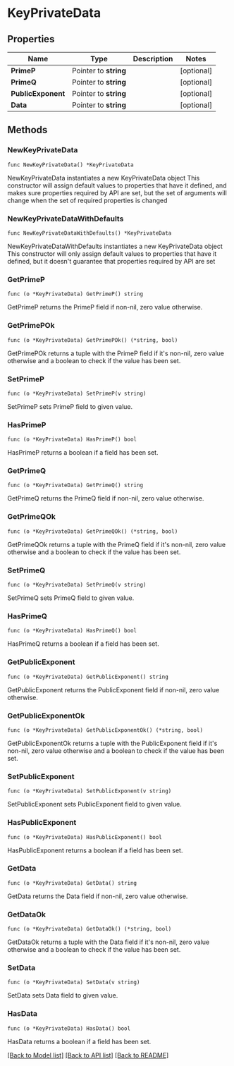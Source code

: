 # KeyPrivateData

## Properties

Name | Type | Description | Notes
------------ | ------------- | ------------- | -------------
**PrimeP** | Pointer to **string** |  | [optional] 
**PrimeQ** | Pointer to **string** |  | [optional] 
**PublicExponent** | Pointer to **string** |  | [optional] 
**Data** | Pointer to **string** |  | [optional] 

## Methods

### NewKeyPrivateData

`func NewKeyPrivateData() *KeyPrivateData`

NewKeyPrivateData instantiates a new KeyPrivateData object
This constructor will assign default values to properties that have it defined,
and makes sure properties required by API are set, but the set of arguments
will change when the set of required properties is changed

### NewKeyPrivateDataWithDefaults

`func NewKeyPrivateDataWithDefaults() *KeyPrivateData`

NewKeyPrivateDataWithDefaults instantiates a new KeyPrivateData object
This constructor will only assign default values to properties that have it defined,
but it doesn't guarantee that properties required by API are set

### GetPrimeP

`func (o *KeyPrivateData) GetPrimeP() string`

GetPrimeP returns the PrimeP field if non-nil, zero value otherwise.

### GetPrimePOk

`func (o *KeyPrivateData) GetPrimePOk() (*string, bool)`

GetPrimePOk returns a tuple with the PrimeP field if it's non-nil, zero value otherwise
and a boolean to check if the value has been set.

### SetPrimeP

`func (o *KeyPrivateData) SetPrimeP(v string)`

SetPrimeP sets PrimeP field to given value.

### HasPrimeP

`func (o *KeyPrivateData) HasPrimeP() bool`

HasPrimeP returns a boolean if a field has been set.

### GetPrimeQ

`func (o *KeyPrivateData) GetPrimeQ() string`

GetPrimeQ returns the PrimeQ field if non-nil, zero value otherwise.

### GetPrimeQOk

`func (o *KeyPrivateData) GetPrimeQOk() (*string, bool)`

GetPrimeQOk returns a tuple with the PrimeQ field if it's non-nil, zero value otherwise
and a boolean to check if the value has been set.

### SetPrimeQ

`func (o *KeyPrivateData) SetPrimeQ(v string)`

SetPrimeQ sets PrimeQ field to given value.

### HasPrimeQ

`func (o *KeyPrivateData) HasPrimeQ() bool`

HasPrimeQ returns a boolean if a field has been set.

### GetPublicExponent

`func (o *KeyPrivateData) GetPublicExponent() string`

GetPublicExponent returns the PublicExponent field if non-nil, zero value otherwise.

### GetPublicExponentOk

`func (o *KeyPrivateData) GetPublicExponentOk() (*string, bool)`

GetPublicExponentOk returns a tuple with the PublicExponent field if it's non-nil, zero value otherwise
and a boolean to check if the value has been set.

### SetPublicExponent

`func (o *KeyPrivateData) SetPublicExponent(v string)`

SetPublicExponent sets PublicExponent field to given value.

### HasPublicExponent

`func (o *KeyPrivateData) HasPublicExponent() bool`

HasPublicExponent returns a boolean if a field has been set.

### GetData

`func (o *KeyPrivateData) GetData() string`

GetData returns the Data field if non-nil, zero value otherwise.

### GetDataOk

`func (o *KeyPrivateData) GetDataOk() (*string, bool)`

GetDataOk returns a tuple with the Data field if it's non-nil, zero value otherwise
and a boolean to check if the value has been set.

### SetData

`func (o *KeyPrivateData) SetData(v string)`

SetData sets Data field to given value.

### HasData

`func (o *KeyPrivateData) HasData() bool`

HasData returns a boolean if a field has been set.


[[Back to Model list]](../README.md#documentation-for-models) [[Back to API list]](../README.md#documentation-for-api-endpoints) [[Back to README]](../README.md)


